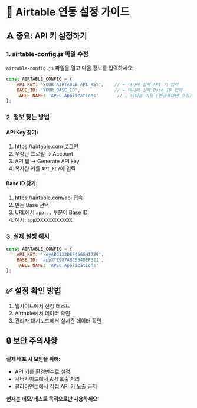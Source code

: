 # 🚀 Airtable 연동 설정 가이드

## ⚠️ 중요: API 키 설정하기

### 1. airtable-config.js 파일 수정

`airtable-config.js` 파일을 열고 다음 정보를 입력하세요:

```javascript
const AIRTABLE_CONFIG = {
    API_KEY: 'YOUR_AIRTABLE_API_KEY',    // ← 여기에 실제 API 키 입력
    BASE_ID: 'YOUR_BASE_ID',             // ← 여기에 실제 Base ID 입력  
    TABLE_NAME: 'APEC Applications'       // ← 테이블 이름 (변경했다면 수정)
};
```

### 2. 정보 찾는 방법

#### API Key 찾기:
1. https://airtable.com 로그인
2. 우상단 프로필 → Account
3. API 탭 → Generate API key
4. 복사한 키를 `API_KEY`에 입력

#### Base ID 찾기:
1. https://airtable.com/api 접속
2. 만든 Base 선택
3. URL에서 `app...` 부분이 Base ID
4. 예시: `appXXXXXXXXXXXXXX`

### 3. 실제 설정 예시

```javascript
const AIRTABLE_CONFIG = {
    API_KEY: 'keyABC123DEF456GHI789',
    BASE_ID: 'appXYZ987ABC654DEF321', 
    TABLE_NAME: 'APEC Applications'
};
```

## ✅ 설정 확인 방법

1. 웹사이트에서 신청 테스트
2. Airtable에서 데이터 확인
3. 관리자 대시보드에서 실시간 데이터 확인

## 🔒 보안 주의사항

**실제 배포 시 보안을 위해:**
- API 키를 환경변수로 설정
- 서버사이드에서 API 호출 처리
- 클라이언트에서 직접 API 키 노출 금지

**현재는 데모/테스트 목적으로만 사용하세요!**